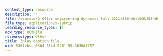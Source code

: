 ```yaml
---
content_type: resource
description: ''
file: /courses/2-003sc-engineering-dynamics-fall-2011/536febcd03b4534d926155c3638df757_iMz0LiqjFmE.vtt
file_type: application/x-subrip
learning_resource_types: []
ocw_type: OCWFile
resourcetype: Other
title: 3play caption file
uid: 536febcd-03b4-534d-9261-55c3638df757
---
```

